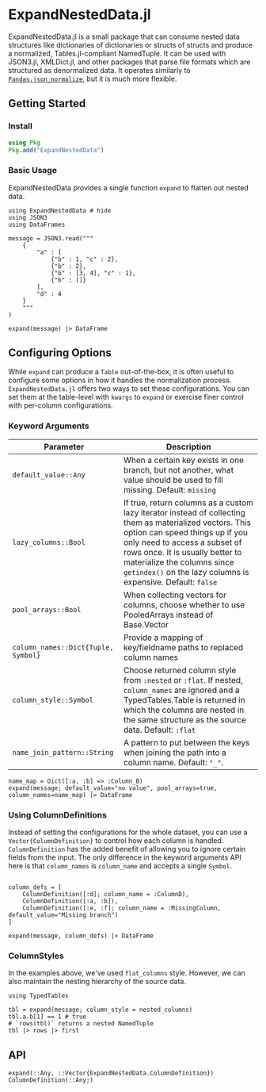# ExpandNestedData.jl
ExpandNestedData.jl is a small package that can consume nested data structures like dictionaries of
dictionaries or structs of structs and produce a normalized, Tables.jl-compliant NamedTuple.
It can be used with JSON3.jl, XMLDict.jl, and other packages that parse file formats which are
structured as denormalized data. It operates similarly to [`Pandas.json_normalize`](https://pandas.pydata.org/docs/reference/api/pandas.json_normalize.html),
but it is much more flexible.

## Getting Started
### Install
```julia
using Pkg
Pkg.add("ExpandNestedData")
```
### Basic Usage
ExpandNestedData provides a single function `expand` to flatten out nested data. 

```@example 1
using ExpandNestedData # hide
using JSON3
using DataFrames

message = JSON3.read("""
    {
        "a" : [
            {"b" : 1, "c" : 2},
            {"b" : 2},
            {"b" : [3, 4], "c" : 1},
            {"b" : []}
        ],
        "d" : 4
    }
    """
)

expand(message) |> DataFrame
```
## Configuring Options
While `expand` can produce a `Table` out-of-the-box, it is often useful to configure
some options in how it handles the normalization process. `ExpandNestedData.jl` offers two ways to set
these configurations. You can set them at the table-level with `kwargs` to `expand` or exercise finer control with
per-column configurations.
### Keyword Arguments
| Parameter | Description |
| --------- | ----------- |
| `default_value::Any`                          | When a certain key exists in one branch, but not another, what value should be used to fill missing. Default: `missing` |
| `lazy_columns::Bool` | If true, return columns as a custom lazy iterator instead of collecting them as materialized vectors. This option can speed things up if you only need to access a subset of rows once. It is usually better to materialize the columns since `getindex()` on the lazy columns is expensive. Default: `false` |
| `pool_arrays::Bool`                           | When collecting vectors for columns, choose whether to use PooledArrays instead of Base.Vector |
| ` column_names::Dict{Tuple, Symbol}`  | Provide a mapping of key/fieldname paths to replaced column names |
| `column_style::Symbol` | Choose returned column style from `:nested` or `:flat`. If nested, `column_names` are ignored and a TypedTables.Table is returned in which the columns are nested in the same structure as the source data. Default: `:flat` |
| `name_join_pattern::String` | A pattern to put between the keys when joining the path into a column name. Default: `"_"`. |

```@example 1
name_map = Dict([:a, :b] => :Column_B)
expand(message; default_value="no value", pool_arrays=true, column_names=name_map) |> DataFrame
```

### Using ColumnDefinitions
Instead of setting the configurations for the whole dataset, you can use a
`Vector{ColumnDefinition}` to control how each column is handled. `ColumnDefinition` has the
added benefit of allowing you to ignore certain fields from the input. The only difference in the keyword arguments API here is that `column_names` is `column_name` and accepts a single `Symbol`.

```@example 1

column_defs = [
    ColumnDefinition([:d]; column_name = :ColumnD),
    ColumnDefinition([:a, :b]),
    ColumnDefinition([:e, :f]; column_name = :MissingColumn, default_value="Missing branch")
]

expand(message, column_defs) |> DataFrame
```

### ColumnStyles
In the examples above, we've used `flat_columns` style. However, we can also maintain the nesting hierarchy
of the source data. 

```@example 1
using TypedTables

tbl = expand(message; column_style = nested_columns)
tbl.a.b[1] == 1 # true
# `rows(tbl)` returns a nested NamedTuple 
tbl |> rows |> first
```

## API
```@docs
expand(::Any, ::Vector{ExpandNestedData.ColumnDefinition})
ColumnDefinition(::Any;)
```

